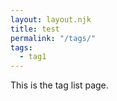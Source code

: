 ```yaml
---
layout: layout.njk
title: test
permalink: "/tags/"
tags: 
  - tag1
---
```


This is the tag list page.
